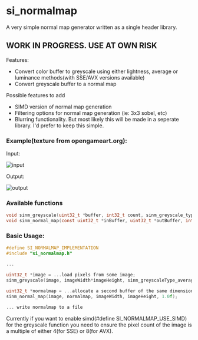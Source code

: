 # si_normalmap
A very simple normal map generator written as a single header library. 

## WORK IN PROGRESS. USE AT OWN RISK

Features:
 - Convert color buffer to greyscale using either lightness, average or luminance methods(with SSE/AVX versions available)
 - Convert greyscale buffer to a normal map
 
Possible features to add
 - SIMD version of normal map generation
 - Filtering options for normal map generation (ie: 3x3 sobel, etc)
 - Blurring functionality. But most likely this will be made in a seperate library. I'd prefer to keep this simple.

### Example(texture from opengameart.org):

Input:

![input](https://imgur.com/Grx9Uvs.png) 

Output:

![output](https://imgur.com/SWFhlh7.png)

### Available functions
```C
void sinm_greyscale(uint32_t *buffer, int32_t count, sinm_greyscale_type type);
void sinm_normal_map(const uint32_t *inBuffer, uint32_t *outBuffer, int32_t w, int32_t h, float scale);
```

### Basic Usage:
```C
#define SI_NORMALMAP_IMPLEMENTATION
#include "si_normalmap.h"

...

uint32_t *image = ...load pixels from some image;
sinm_greyscale(image, imageWidth*imageHeight, sinm_greyscaleType_average);

uint32_t *normalmap = ...allocate a second buffer of the same dimensions
sinm_normal_map(image, normalmap, imageWidth, imageHeight, 1.0f);
  
... write normalmap to a file

```
 
 Currently if you want to enable simd(#define SI_NORMALMAP_USE_SIMD) for the greyscale function
 you need to ensure the pixel count of the image is a multiple of either 4(for SSE) or 8(for AVX).
